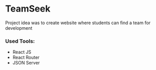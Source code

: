 # TeamSeek

Project idea was to create website where students can find a team
for development

### Used Tools:
- React JS
- React Router
- JSON Server